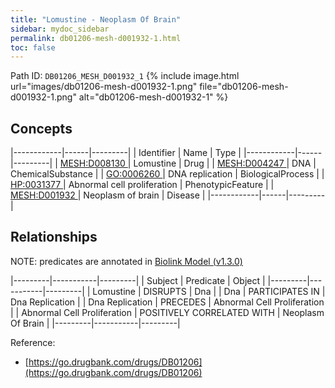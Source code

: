 ```yaml
---
title: "Lomustine - Neoplasm Of Brain"
sidebar: mydoc_sidebar
permalink: db01206-mesh-d001932-1.html
toc: false 
---
```



Path ID: `DB01206_MESH_D001932_1`
{% include image.html url="images/db01206-mesh-d001932-1.png" file="db01206-mesh-d001932-1.png" alt="db01206-mesh-d001932-1" %}

## Concepts

|------------|------|---------|
| Identifier | Name | Type    |
|------------|------|---------|
| <a href="https://identifiers.org/MESH:D008130">MESH:D008130 </a> | Lomustine | Drug |
| <a href="https://identifiers.org/MESH:D004247">MESH:D004247 </a> | DNA | ChemicalSubstance |
| <a href="https://identifiers.org/GO:0006260">GO:0006260 </a> | DNA replication | BiologicalProcess |
| <a href="https://identifiers.org/HP:0031377">HP:0031377 </a> | Abnormal cell proliferation | PhenotypicFeature |
| <a href="https://identifiers.org/MESH:D001932">MESH:D001932 </a> | Neoplasm of brain | Disease |
|------------|------|---------|

## Relationships


NOTE: predicates are annotated in <a href="https://github.com/biolink/biolink-model/releases/tag/v1.3.0">Biolink Model (v1.3.0)</a>

|---------|-----------|---------|
| Subject | Predicate | Object  |
|---------|-----------|---------|
| Lomustine | DISRUPTS | Dna |
| Dna | PARTICIPATES IN | Dna Replication |
| Dna Replication | PRECEDES | Abnormal Cell Proliferation |
| Abnormal Cell Proliferation | POSITIVELY CORRELATED WITH | Neoplasm Of Brain |
|---------|-----------|---------|

Reference: 
  - [https://go.drugbank.com/drugs/DB01206](https://go.drugbank.com/drugs/DB01206)
